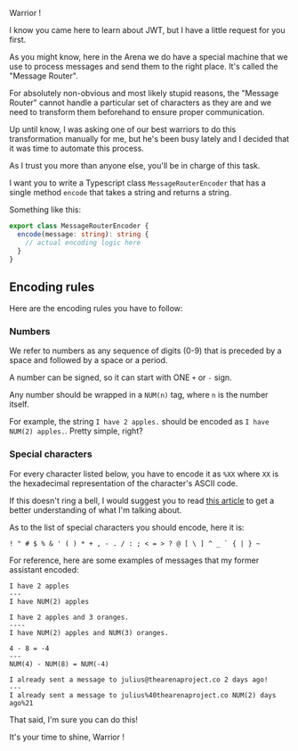 Warrior !

I know you came here to learn about JWT, but I have a little request for you first.

As you might know, here in the Arena we do have a special machine that we use to process messages and send them to the right place. It's called the "Message Router".

For absolutely non-obvious and most likely stupid reasons, the "Message Router" cannot handle a particular set of characters as they are and we need to transform them beforehand to ensure proper communication.

Up until know, I was asking one of our best warriors to do this transformation manually for me, but he's been busy lately and I decided that it was time to automate this process.

As I trust you more than anyone else, you'll be in charge of this task.

I want you to write a Typescript class `MessageRouterEncoder` that has a single method `encode` that takes a string and returns a string.

Something like this:

```typescript
export class MessageRouterEncoder {
  encode(message: string): string {
    // actual encoding logic here
  }
}
```

## Encoding rules

Here are the encoding rules you have to follow:

### Numbers

We refer to numbers as any sequence of digits (0-9) that is preceded by a space and followed by a space or a period.

A number can be signed, so it can start with ONE `+` or `-` sign.

Any number should be wrapped in a `NUM(n)` tag, where `n` is the number itself.

For example, the string `I have 2 apples.` should be encoded as `I have NUM(2) apples.`. Pretty simple, right?

### Special characters

For every character listed below, you have to encode it as `%XX` where `XX` is the hexadecimal representation of the character's ASCII code.

If this doesn't ring a bell, I would suggest you to read [this article](https://en.wikipedia.org/wiki/ASCII#Printable_characters) to get a better understanding of what I'm talking about.

As to the list of special characters you should encode, here it is:

```plain
! " # $ % & ' ( ) * + , - . / : ; < = > ? @ [ \ ] ^ _ ` { | } ~
```

For reference, here are some examples of messages that my former assistant encoded:

```plain
I have 2 apples
---
I have NUM(2) apples
```

```plain
I have 2 apples and 3 oranges.
----
I have NUM(2) apples and NUM(3) oranges.
```

```plain
4 - 8 = -4
---
NUM(4) - NUM(8) = NUM(-4)
```

```plain
I already sent a message to julius@thearenaproject.co 2 days ago!
---
I already sent a message to julius%40thearenaproject.co NUM(2) days ago%21
```

That said, I'm sure you can do this!

It's your time to shine, Warrior !